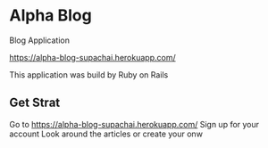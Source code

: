 # Alpha Blog
Blog Application

https://alpha-blog-supachai.herokuapp.com/

This application was build by Ruby on Rails

## Get Strat
Go to https://alpha-blog-supachai.herokuapp.com/
Sign up for your account
Look around the articles or create your onw
